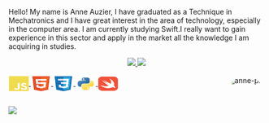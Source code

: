 Hello! My name is Anne Auzier, I have graduated as a Technique in Mechatronics and I have great interest in the area of technology, especially in the computer area. I am currently studying Swift.I really want to gain experience in this sector and apply in the market all the knowledge I am acquiring in studies. 

<div align="center">
  <a href="https://github.com/anneauzier">
  <img height="180em" src="https://github-readme-stats.vercel.app/api?username=anneauzier&show_icons=true&theme=dark&include_all_commits=true&count_private=true"/>
  <img height="180em" src="https://github-readme-stats.vercel.app/api/top-langs/?username=anneauzier&layout=compact&langs_count=7&theme=dark"/>
</div>
<div style="display: inline_block"><br>
  <img align="center" alt="anne-Js" height="30" width="40" src="https://raw.githubusercontent.com/devicons/devicon/master/icons/javascript/javascript-plain.svg">
  <img align="center" alt="anne-HTML" height="30" width="40" src="https://raw.githubusercontent.com/devicons/devicon/master/icons/html5/html5-original.svg">
  <img align="center" alt="anne-CSS" height="30" width="40" src="https://raw.githubusercontent.com/devicons/devicon/master/icons/css3/css3-original.svg">
  <img align="center" alt="anne-Python" height="30" width="40" src="https://raw.githubusercontent.com/devicons/devicon/master/icons/python/python-original.svg">
  <img align="center" alt="anne-Swift" height="30" width="40" src="https://raw.githubusercontent.com/devicons/devicon/master/icons/swift/swift-original.svg">
  <img align="right" alt="anne-pic" height="150" style="border-radius:50px;"
</div>
  
  ##
 
<div> 
  <a href="https://www.linkedin.com/in/anne-auzier-b507ab202" target="_blank"><img src="https://img.shields.io/badge/-LinkedIn-%230077B5?style=for-the-badge&logo=linkedin&logoColor=white" target="_blank"></a> 
 
</div>
